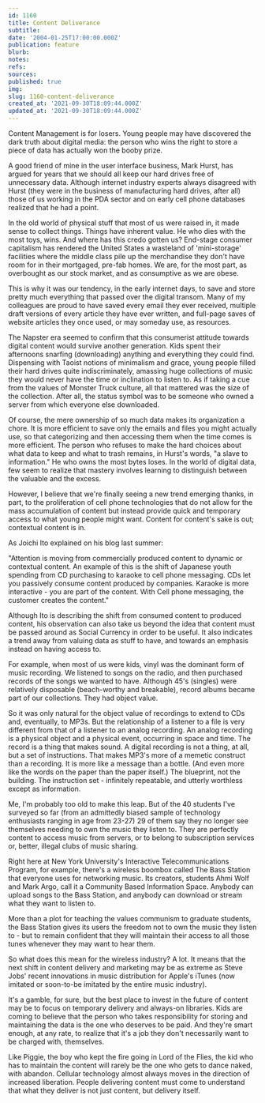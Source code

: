```yaml
---
id: 1160
title: Content Deliverance
subtitle: 
date: '2004-01-25T17:00:00.000Z'
publication: feature
blurb: 
notes: 
refs: 
sources: 
published: true
img: 
slug: 1160-content-deliverance
created_at: '2021-09-30T18:09:44.000Z'
updated_at: '2021-09-30T18:09:44.000Z'
---
```


Content Management is for losers. Young people may have discovered the dark truth about digital media: the person who wins the right to store a piece of data has actually won the booby prize.

A good friend of mine in the user interface business, Mark Hurst, has argued for years that we should all keep our hard drives free of unnecessary data. Although internet industry experts always disagreed with Hurst (they were in the business of manufacturing hard drives, after all) those of us working in the PDA sector and on early cell phone databases realized that he had a point.

In the old world of physical stuff that most of us were raised in, it made sense to collect things. Things have inherent value. He who dies with the most toys, wins. And where has this credo gotten us? End-stage consumer capitalism has rendered the United States a wasteland of 'mini-storage' facilities where the middle class pile up the merchandise they don't have room for in their mortgaged, pre-fab homes. We are, for the most part, as overbought as our stock market, and as consumptive as we are obese.

This is why it was our tendency, in the early internet days, to save and store pretty much everything that passed over the digital transom. Many of my colleagues are proud to have saved every email they ever received, multiple draft versions of every article they have ever written, and full-page saves of website articles they once used, or may someday use, as resources.

The Napster era seemed to confirm that this consumerist attitude towards digital content would survive another generation. Kids spent their afternoons snarfing (downloading) anything and everything they could find. Dispensing with Taoist notions of minimalism and grace, young people filled their hard drives quite indiscriminately, amassing huge collections of music they would never have the time or inclination to listen to. As if taking a cue from the values of Monster Truck culture, all that mattered was the size of the collection. After all, the status symbol was to be someone who owned a server from which everyone else downloaded.

Of course, the mere ownership of so much data makes its organization a chore. It is more efficient to save only the emails and files you might actually use, so that categorizing and then accessing them when the time comes is more efficient. The person who refuses to make the hard choices about what data to keep and what to trash remains, in Hurst's words, "a slave to information." He who owns the most bytes loses. In the world of digital data, few seem to realize that mastery involves learning to distinguish between the valuable and the excess.

However, I believe that we're finally seeing a new trend emerging thanks, in part, to the proliferation of cell phone technologies that do not allow for the mass accumulation of content but instead provide quick and temporary access to what young people might want. Content for content's sake is out; contextual content is in.

As Joichi Ito explained on his blog last summer:

"Attention is moving from commercially produced content to dynamic or contextual content. An example of this is the shift of Japanese youth spending from CD purchasing to karaoke to cell phone messaging. CDs let you passively consume content produced by companies. Karaoke is more interactive - you are part of the content. With Cell phone messaging, the customer creates the content."

Although Ito is describing the shift from consumed content to produced content, his observation can also take us beyond the idea that content must be passed around as Social Currency in order to be useful. It also indicates a trend away from valuing data as stuff to have, and towards an emphasis instead on having access to.

For example, when most of us were kids, vinyl was the dominant form of music recording. We listened to songs on the radio, and then purchased records of the songs we wanted to have. Although 45's (singles) were relatively disposable (beach-worthy and breakable), record albums became part of our collections. They had object value.

So it was only natural for the object value of recordings to extend to CDs and, eventually, to MP3s. But the relationship of a listener to a file is very different from that of a listener to an analog recording. An analog recording is a physical object and a physical event, occurring in space and time. The record is a thing that makes sound. A digital recording is not a thing, at all, but a set of instructions. That makes MP3's more of a memetic construct than a recording. It is more like a message than a bottle. (And even more like the words on the paper than the paper itself.) The blueprint, not the building. The instruction set - infinitely repeatable, and utterly worthless except as information.

Me, I'm probably too old to make this leap. But of the 40 students I've surveyed so far (from an admittedly biased sample of technology enthusiasts ranging in age from 23-27) 29 of them say they no longer see themselves needing to own the music they listen to. They are perfectly content to access music from servers, or to belong to subscription services or, better, illegal clubs of music sharing.

Right here at New York University's Interactive Telecommunications Program, for example, there's a wireless boombox called The Bass Station that everyone uses for networking music. Its creators, students Ahmi Wolf and Mark Argo, call it a Community Based Information Space. Anybody can upload songs to the Bass Station, and anybody can download or stream what they want to listen to.

More than a plot for teaching the values communism to graduate students, the Bass Station gives its users the freedom not to own the music they listen to - but to remain confident that they will maintain their access to all those tunes whenever they may want to hear them.

So what does this mean for the wireless industry? A lot. It means that the next shift in content delivery and marketing may be as extreme as Steve Jobs' recent innovations in music distribution for Apple's iTunes (now imitated or soon-to-be imitated by the entire music industry).

It's a gamble, for sure, but the best place to invest in the future of content may be to focus on temporary delivery and always-on libraries. Kids are coming to believe that the person who takes responsibility for storing and maintaining the data is the one who deserves to be paid. And they're smart enough, at any rate, to realize that it's a job they don't necessarily want to be charged with, themselves.

Like Piggie, the boy who kept the fire going in Lord of the Flies, the kid who has to maintain the content will rarely be the one who gets to dance naked, with abandon. Cellular technology almost always moves in the direction of increased liberation. People delivering content must come to understand that what they deliver is not just content, but delivery itself.


